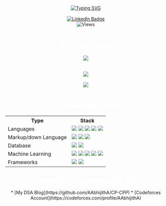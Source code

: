 <div align='center'>
<a href="https://git.io/typing-svg"><img src="https://readme-typing-svg.herokuapp.com?font=Iosevka&pause=1000&color=E6E6FA&background=FF272700&center=true&vCenter=true&width=435&lines=I+am+Abhijith+Ajith+;Undergraduate+CSE(IoT);Machine+Learning+Enthusiast;Algorithms+Lover;App+and+Software/Web+Developer" alt="Typing SVG" /></a>
</div>
<br>
<div id="badges" align="center">
  <a href="https://www.linkedin.com/in/abhijith-ajith-16399824b/">
    <img src="https://img.shields.io/badge/LinkedIn-blue?style=for-the-badge&logo=linkedin&logoColor=white" alt="LinkedIn Badge" />
  </a>
</div>
<div id="views" align="center">
  <img src="https://komarev.com/ghpvc/?username=AAbhijithA&style=flat-square&color=blue" alt="Views"/>
</div>
<br>
<div id="ti1" align="center">
    <h2 style='color: white;'>My GitHub Stats</h2>
</div>
<div id="performance" align="center">
   <img src="https://github-readme-activity-graph.cyclic.app/graph?username=AAbhijithA&theme=xcode"/> 
</div>
<br>
<br>
<div id="languages" align="center">
   <img src="https://github-readme-stats.vercel.app/api/top-langs/?username=AAbhijithA&theme=synthwave"/> 
</div>
<br>
<div id="streaks" align="center">
   <img src="https://github-readme-streak-stats.herokuapp.com/?user=AAbhijithA&theme=tokyonight"/> 
</div>
<br>
<div id="ti1" align="center">
    <h2 style='color: white;'>My Technology Stack</h2>
</div>
<div id="Tab" align="center">
    <table style="width:100%">
        <tr>
          <th>Type</th>
          <th>Stack</th>
        </tr>
        <tr>
          <td>Languages</td>
          <td><img src="https://img.shields.io/badge/Python-FFD43B?style=for-the-badge&logo=python&logoColor=blue"/>
            <img src="https://img.shields.io/badge/C-00599C?style=for-the-badge&logo=c&logoColor=white"/>
            <img src="https://img.shields.io/badge/C%2B%2B-00599C?style=for-the-badge&logo=c%2B%2B&logoColor=white"/>
            <img src="https://img.shields.io/badge/java-%23ED8B00.svg?style=for-the-badge&logo=openjdk&logoColor=white"/>
            <img src="https://img.shields.io/badge/javascript-%23323330.svg?style=for-the-badge&logo=javascript&logoColor=%23F7DF1E"/>
          </td>
        </tr>
        <tr>
          <td>Markup/down Language</td>
          <td><img src="https://img.shields.io/badge/html5-%23E34F26.svg?style=for-the-badge&logo=html5&logoColor=white"/>
            <img src="https://img.shields.io/badge/CSS3-1572B6?style=for-the-badge&logo=css3&logoColor=white"/>
            <img src="https://img.shields.io/badge/markdown-%23000000.svg?style=for-the-badge&logo=markdown&logoColor=white"/>
          </td>
        </tr>
        <tr>
          <td>Database</td>
          <td><img src="https://img.shields.io/badge/mysql-%2300f.svg?style=for-the-badge&logo=mysql&logoColor=white"/>
            <img src="https://img.shields.io/badge/sqlite-%2307405e.svg?style=for-the-badge&logo=sqlite&logoColor=white"/>
          </td>
        </tr>
        <tr>
          <td>Machine Learning</td>
          <td><img src="https://img.shields.io/badge/TensorFlow-FF6F00?style=for-the-badge&logo=tensorflow&logoColor=white"/>
            <img src="https://img.shields.io/badge/OpenCV-27338e?style=for-the-badge&logo=OpenCV&logoColor=white"/>
            <img src="https://img.shields.io/badge/scikit_learn-F7931E?style=for-the-badge&logo=scikit-learn&logoColor=white"/>
            <img src="https://img.shields.io/badge/Pandas-2C2D72?style=for-the-badge&logo=pandas&logoColor=white"/>
            <img src="https://img.shields.io/badge/Numpy-777BB4?style=for-the-badge&logo=numpy&logoColor=white"/>
          </td>
        </tr>
        <tr>
          <td>Frameworks</td>
          <td><img src="https://img.shields.io/badge/Streamlit-FF4B4B?style=for-the-badge&logo=Streamlit&logoColor=white"/>
            <img src="https://img.shields.io/badge/flask-%23000.svg?style=for-the-badge&logo=flask&logoColor=white"/>
          </td>
        </tr>
    </table>
</div>
<div id="CP" align="center">
    <h2 style='color: white;'>Competitve Programming & DSA</h2>
    * [My DSA Blog](https://github.com/AAbhijithA/CP-CPP)
    * [Codeforces Account](https://codeforces.com/profile/AAbhijithA)
</div>
